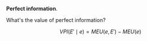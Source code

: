 **Perfect information**.


What's the value of perfect information? 

$$
VPI(E' \mid e) = MEU(e, E') - MEU(e)
$$